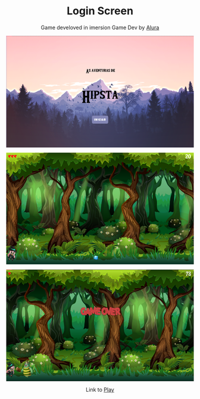 
<h1 align="center">Login Screen</h2>

<p align="center">
    Game develoved in imersion Game Dev by <a href="https://www.alura.com.br/imersao-gamedev-javascript/" >Alura</a>
</p>


<p align="center">
    <img src="https://raw.githubusercontent.com/LucasVanni/game_study/master/otherImages/Anotação 2020-06-26 195911.png?raw=true" align="center" height="300" alt="Menu Screen" />
</p>

<p align="center">
    <img src="https://raw.githubusercontent.com/LucasVanni/game_study/master/otherImages/Anotação 2020-06-26 195755.png?raw=true" align="center" height="300" alt="Game Screen" />
</p>

<p align="center">
    <img src="https://raw.githubusercontent.com/LucasVanni/game_study/master/otherImages/Anotação 2020-06-26 195832.png?raw=true" align="center" height="300" alt="Gameover Screen" />
</p>

<p align="center">
    Link to <a href="https://editor.p5js.org/LucasVanni/full/wQalM9PvA">Play</a>
</p>



